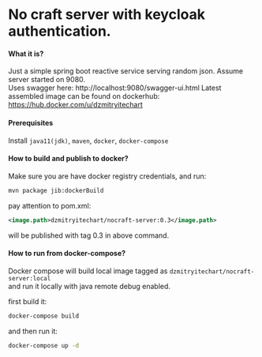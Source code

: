 # No craft server with keycloak authentication.

#### What it is?

Just a simple spring boot reactive service serving random json. Assume server started on 9080.\
Uses swagger here: http://localhost:9080/swagger-ui.html
Latest assembled image can be found on dockerhub: https://hub.docker.com/u/dzmitryitechart

#### Prerequisites

Install `java11(jdk)`, `maven`, `docker`, `docker-compose`


#### How to build and publish to docker?

Make sure you are have docker registry credentials, and run:
```bash
mvn package jib:dockerBuild
```

pay attention to pom.xml:
```xml
<image.path>dzmitryitechart/nocraft-server:0.3</image.path>
```
will be published with tag 0.3 in above command.


#### How to run from docker-compose?

Docker compose will build local image tagged as `dzmitryitechart/nocraft-server:local`\
and run it locally with java remote debug enabled.

first build it:
```bash
docker-compose build
```

and then run it:
```bash
docker-compose up -d
```




